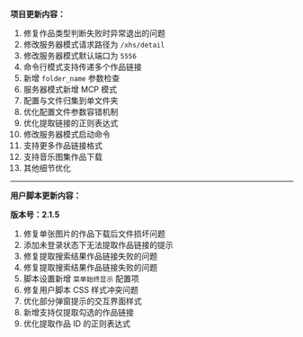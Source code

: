 **项目更新内容：**

1. 修复作品类型判断失败时异常退出的问题
2. 修改服务器模式请求路径为 `/xhs/detail`
3. 修改服务器模式默认端口为 `5556`
4. 命令行模式支持传递多个作品链接
5. 新增 `folder_name` 参数检查
6. 服务器模式新增 MCP 模式
7. 配置与文件归集到单文件夹
8. 优化配置文件参数容错机制
9. 优化提取链接的正则表达式
10. 修改服务器模式启动命令
11. 支持更多作品链接格式
12. 支持音乐图集作品下载
13. 其他细节优化

*****

**用户脚本更新内容：**

**版本号：2.1.5**

1. 修复单张图片的作品下载后文件损坏问题
2. 添加未登录状态下无法提取作品链接的提示
3. 修复提取搜索结果作品链接失败的问题
4. 修复提取搜索结果作品链接失败的问题
5. 脚本设置新增 `菜单始终显示` 配置项
6. 修复用户脚本 CSS 样式冲突问题
7. 优化部分弹窗提示的交互界面样式
8. 新增支持仅提取勾选的作品链接
9. 优化提取作品 ID 的正则表达式
